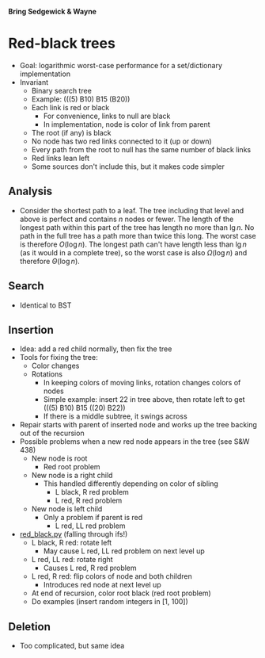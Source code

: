 **Bring Sedgewick & Wayne**

# Red-black trees
* Goal: logarithmic worst-case performance for a set/dictionary implementation
* Invariant
  * Binary search tree
  * Example: (((5) B10) B15 (B20))
  * Each link is red or black
    * For convenience, links to null are black
    * In implementation, node is color of link from parent
  * The root (if any) is black
  * No node has two red links connected to it (up or down)
  * Every path from the root to null has the same number of black links
  * Red links lean left
  * Some sources don't include this, but it makes code simpler

## Analysis
* Consider the shortest path to a leaf. The tree including that level and above is perfect and contains $n$ nodes or fewer. The length of the longest path within this part of the tree has length no more than $\lg n$. No path in the full tree has a path more than twice this long. The worst case is therefore $O(\log n)$. The longest path can't have length less than $\lg n$ (as it would in a complete tree), so the worst case is also $\Omega(\log n)$ and therefore $\Theta(\log n)$. 

## Search
* Identical to BST

## Insertion
* Idea: add a red child normally, then fix the tree
* Tools for fixing the tree:
  * Color changes
  * Rotations
    * In keeping colors of moving links, rotation changes colors of nodes
    * Simple example: insert 22 in tree above, then rotate left to get (((5) B10) B15 ((20) B22))
    * If there is a middle subtree, it swings across
* Repair starts with parent of inserted node and works up the tree backing out of the recursion
* Possible problems when a new red node appears in the tree (see S&W 438)
  * New node is root
    * Red root problem
  * New node is a right child
    * This handled differently depending on color of sibling
      * L black, R red problem
      * L red, R red problem
  * New node is left child
    * Only a problem if parent is red
      * L red, LL red problem
* [red_black.py](../src/red_black.py) (falling through ifs!)
  * L black, R red: rotate left
    * May cause L red, LL red problem on next level up
  * L red, LL red: rotate right
    * Causes L red, R red problem
  * L red, R red: flip colors of node and both children
    * Introduces red node at next level up
  * At end of recursion, color root black (red root problem)
  * Do examples (insert random integers in [1, 100])

## Deletion
* Too complicated, but same idea
